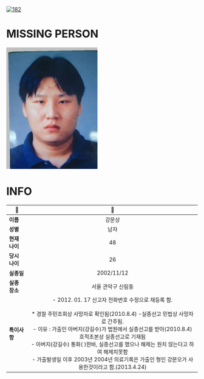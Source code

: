 [![182](https://img.shields.io/badge/%EC%8B%A4%EC%A2%85%EC%8B%A0%EA%B3%A0%EB%8A%94%20%EA%B5%AD%EB%B2%88%EC%97%86%EC%9D%B4-182-blue)](http://safe182.go.kr/index.do)

# MISSING PERSON

<img src="./missing_person.jpg">

# INFO

|🔑|💎|
|--|:--:|
|**이름**|강문상|
|**성별**|남자|
|**현재 나이**|48|
|**당시 나이**|26|
|**실종일**|2002/11/12|
|**실종 장소**|서울 관악구 신림동 |
|**특이사항**|- 2012. 01. 17 신고자 전화번호 수정으로 재등록 함. </br></br>* 경찰 주민조회상 사망자로 확인됨(2010.8.4) -실종선고 민법상 사망자로 간주됨.</br>- 이유 :  가출인 아버지(강길수)가 법원에서 실종선고를 받아(2010.8.4) 호적초본상 실종선고로 기재됨</br>- 아버지(강길수) 통화( )한바, 실종선고를 했으나 해제는 원치 않는다고 하여 해제치못함</br>- 가출발생일 이후 2003년 2004년 의료기록은 가출인 형인 강문오가 사용한것이라고 함.(2013.4.24)|
